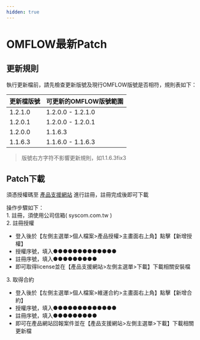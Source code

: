 ```yaml
---
hidden: true
---
```


# OMFLOW最新Patch

## 更新規則

執行更新檔前，請先檢查更新版號及現行OMFLOW版號是否相符，規則表如下：

| 更新檔版號   | 可更新的OMFLOW版號範圍    |
| ------- | ----------------- |
| 1.2.1.0 | 1.2.0.0 - 1.2.1.0 |
| 1.2.0.1 | 1.2.0.0 - 1.2.0.1 |
| 1.2.0.0 | 1.1.6.3           |
| 1.1.6.3 | 1.1.6.0 - 1.1.6.3 |

> 版號右方字符不影響更新規則，如1.1.6.3fix3

## Patch下載

須憑授權碼至 [產品支援網站](https://support.syscom.com.tw/) 進行註冊，註冊完成後即可下載

操作步驟如下：\
1\. 註冊，須使用公司信箱( syscom.com.tw )\
2\. 註冊授權

* 登入後於【左側主選單>個人檔案>產品授權>主畫面右上角】點擊【新增授權】
* 授權序號，填入●●●●●●●●●●●●●
* 註冊序號，填入●●●●●●●●●
* 即可取得license並在【產品支援網站>左側主選單>下載】下載相關安裝檔

3\. 取得合約

* 登入後於【左側主選單>個人檔案>維運合約>主畫面右上角】點擊【新增合約】
* 授權序號，填入●●●●●●●●●●●●●
* 註冊序號，填入●●●●●●●●●
* 即可在產品網站回報案件並在【產品支援網站>左側主選單>下載】下載相關更新檔
